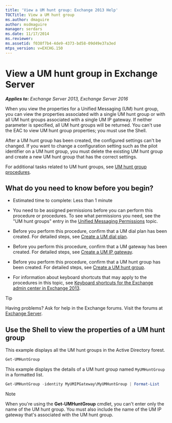 ```yaml
---
title: 'View a UM hunt group: Exchange 2013 Help'
TOCTitle: View a UM hunt group
ms.author: dmaguire
author: msdmaguire
manager: serdars
ms.date: 11/17/2014
ms.reviewer:
ms.assetid: f038f7b4-4de9-4373-bd58-09d49e37a3ed
mtps_version: v=EXCHG.150
---
```


# View a UM hunt group in Exchange Server

_**Applies to:** Exchange Server 2013, Exchange Server 2016_

When you view the properties for a Unified Messaging (UM) hunt group, you can view the properties associated with a single UM hunt group or with all UM hunt groups associated with a single UM IP gateway. If neither parameter is specified, all UM hunt groups will be returned. You can't use the EAC to view UM hunt group properties; you must use the Shell.

After a UM hunt group has been created, the configured settings can't be changed. If you want to change a configuration setting such as the pilot identifier on a UM hunt group, you must delete the existing UM hunt group and create a new UM hunt group that has the correct settings.

For additional tasks related to UM hunt groups, see [UM hunt group procedures](um-hunt-group-procedures-exchange-2013-help.md).

## What do you need to know before you begin?

- Estimated time to complete: Less than 1 minute

- You need to be assigned permissions before you can perform this procedure or procedures. To see what permissions you need, see the "UM hunt groups" entry in the [Unified Messaging Permissions](https://technet.microsoft.com/library/d326c3bc-8f33-434a-bf02-a83cc26a5498.aspx) topic.

- Before you perform this procedure, confirm that a UM dial plan has been created. For detailed steps, see [Create a UM dial plan](create-um-dial-plan-exchange-2013-help.md).

- Before you perform this procedure, confirm that a UM gateway has been created. For detailed steps, see [Create a UM IP gateway](create-um-ip-gateway-exchange-2013-help.md).

- Before you perform this procedure, confirm that a UM hunt group has been created. For detailed steps, see [Create a UM hunt group](create-um-hunt-group-exchange-2013-help.md).

- For information about keyboard shortcuts that may apply to the procedures in this topic, see [Keyboard shortcuts for the Exchange admin center in Exchange 2013](keyboard-shortcuts-in-the-exchange-admin-center-2013-help.md).

> [!TIP]
> Having problems? Ask for help in the Exchange forums. Visit the forums at [Exchange Server](https://go.microsoft.com/fwlink/p/?linkId=60612).

## Use the Shell to view the properties of a UM hunt group

This example displays all the UM hunt groups in the Active Directory forest.

```powershell
Get-UMHuntGroup
```

This example displays the details of a UM hunt group named `MyUMHuntGroup` in a formatted list.

```powershell
Get-UMHuntGroup -identity MyUMIPGateway\MyUMHuntGroup | Format-List
```

> [!NOTE]
> When you're using the **Get-UMHuntGroup** cmdlet, you can't enter only the name of the UM hunt group. You must also include the name of the UM IP gateway that's associated with the UM hunt group.
